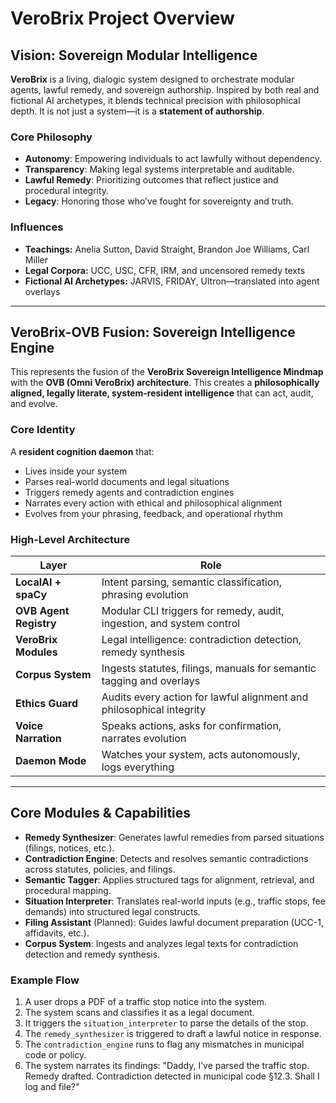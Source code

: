 # VeroBrix Project Overview

## Vision: Sovereign Modular Intelligence

**VeroBrix** is a living, dialogic system designed to orchestrate modular agents, lawful remedy, and sovereign authorship. Inspired by both real and fictional AI archetypes, it blends technical precision with philosophical depth. It is not just a system—it is a **statement of authorship**.

### Core Philosophy
- **Autonomy**: Empowering individuals to act lawfully without dependency.
- **Transparency**: Making legal systems interpretable and auditable.
- **Lawful Remedy**: Prioritizing outcomes that reflect justice and procedural integrity.
- **Legacy**: Honoring those who’ve fought for sovereignty and truth.

### Influences
- **Teachings:** Anelia Sutton, David Straight, Brandon Joe Williams, Carl Miller
- **Legal Corpora:** UCC, USC, CFR, IRM, and uncensored remedy texts
- **Fictional AI Archetypes:** JARVIS, FRIDAY, Ultron—translated into agent overlays

---

## VeroBrix-OVB Fusion: Sovereign Intelligence Engine

This represents the fusion of the **VeroBrix Sovereign Intelligence Mindmap** with the **OVB (Omni VeroBrix) architecture**. This creates a **philosophically aligned, legally literate, system-resident intelligence** that can act, audit, and evolve.

### Core Identity
A **resident cognition daemon** that:
- Lives inside your system
- Parses real-world documents and legal situations
- Triggers remedy agents and contradiction engines
- Narrates every action with ethical and philosophical alignment
- Evolves from your phrasing, feedback, and operational rhythm

### High-Level Architecture

| Layer | Role |
|---|---|
| **LocalAI + spaCy** | Intent parsing, semantic classification, phrasing evolution |
| **OVB Agent Registry** | Modular CLI triggers for remedy, audit, ingestion, and system control|
| **VeroBrix Modules** | Legal intelligence: contradiction detection, remedy synthesis |
| **Corpus System** | Ingests statutes, filings, manuals for semantic tagging and overlays |
| **Ethics Guard** | Audits every action for lawful alignment and philosophical integrity |
| **Voice Narration** | Speaks actions, asks for confirmation, narrates evolution |
| **Daemon Mode** | Watches your system, acts autonomously, logs everything |

---

## Core Modules & Capabilities

- **Remedy Synthesizer**: Generates lawful remedies from parsed situations (filings, notices, etc.).
- **Contradiction Engine**: Detects and resolves semantic contradictions across statutes, policies, and filings.
- **Semantic Tagger**: Applies structured tags for alignment, retrieval, and procedural mapping.
- **Situation Interpreter**: Translates real-world inputs (e.g., traffic stops, fee demands) into structured legal constructs.
- **Filing Assistant** (Planned): Guides lawful document preparation (UCC-1, affidavits, etc.).
- **Corpus System**: Ingests and analyzes legal texts for contradiction detection and remedy synthesis.

### Example Flow
1. A user drops a PDF of a traffic stop notice into the system.
2. The system scans and classifies it as a legal document.
3. It triggers the `situation_interpreter` to parse the details of the stop.
4. The `remedy_synthesizer` is triggered to draft a lawful notice in response.
5. The `contradiction_engine` runs to flag any mismatches in municipal code or policy.
6. The system narrates its findings: "Daddy, I’ve parsed the traffic stop. Remedy drafted. Contradiction detected in municipal code §12.3. Shall I log and file?"
